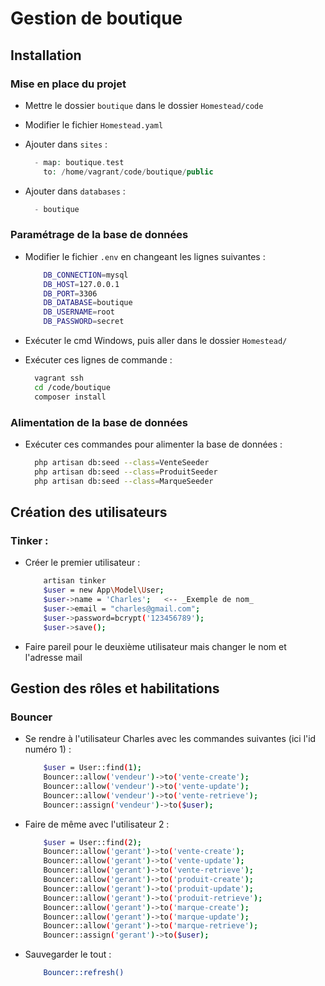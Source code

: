 # Gestion de boutique

## Installation

### Mise en place du projet

- Mettre le dossier ``boutique`` dans le dossier ``Homestead/code`` 
- Modifier le fichier ``Homestead.yaml``
- Ajouter dans ``sites`` :

    ```php
      - map: boutique.test
        to: /home/vagrant/code/boutique/public
    ```

- Ajouter dans ``databases`` :

    ```php
      - boutique
    ```

### Paramétrage de la base de données

- Modifier le fichier ``.env`` en changeant les lignes suivantes : 

    ```bash
        DB_CONNECTION=mysql
        DB_HOST=127.0.0.1
        DB_PORT=3306
        DB_DATABASE=boutique
        DB_USERNAME=root
        DB_PASSWORD=secret
    ```

- Exécuter le cmd Windows, puis aller dans le dossier ``Homestead/`` 
- Exécuter ces lignes de commande :

    ```bash
      vagrant ssh
      cd /code/boutique
      composer install
    ```

### Alimentation de la base de données

 - Exécuter ces commandes pour alimenter la base de données : 

    ```bash
      php artisan db:seed --class=VenteSeeder
      php artisan db:seed --class=ProduitSeeder
      php artisan db:seed --class=MarqueSeeder
    ```

  ## Création des utilisateurs

### Tinker : 

- Créer le premier utilisateur :

    ```bash
        artisan tinker
        $user = new App\Model\User;
        $user->name = 'Charles';   <-- _Exemple de nom_
        $user->email = "charles@gmail.com";
        $user->password=bcrypt('123456789');
        $user->save();
    ```

- Faire pareil pour le deuxième utilisateur mais changer le nom et l'adresse mail

## Gestion des rôles et habilitations

### Bouncer
- Se rendre à l'utilisateur Charles avec les commandes suivantes (ici l'id numéro 1) :

    ```bash
        $user = User::find(1);
        Bouncer::allow('vendeur')->to('vente-create');
        Bouncer::allow('vendeur')->to('vente-update');
        Bouncer::allow('vendeur')->to('vente-retrieve');
        Bouncer::assign('vendeur')->to($user);
    ```

- Faire de même avec l'utilisateur 2 :

    ```bash
        $user = User::find(2);
        Bouncer::allow('gerant')->to('vente-create');
        Bouncer::allow('gerant')->to('vente-update');
        Bouncer::allow('gerant')->to('vente-retrieve');
        Bouncer::allow('gerant')->to('produit-create');
        Bouncer::allow('gerant')->to('produit-update');
        Bouncer::allow('gerant')->to('produit-retrieve');
        Bouncer::allow('gerant')->to('marque-create');
        Bouncer::allow('gerant')->to('marque-update');
        Bouncer::allow('gerant')->to('marque-retrieve');
        Bouncer::assign('gerant')->to($user);
    ```

- Sauvegarder le tout :
    
    ```bash
        Bouncer::refresh()
    ```

 
    
